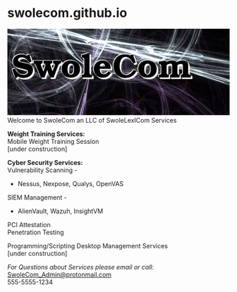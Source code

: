 # swolecom.github.io
<img src="swolecom_logo_min.png" alt="SwoleCom Logo"/><br>
Welcome to SwoleCom an LLC of SwoleLexICom Services

<b>Weight Training Services:</b><br>
Mobile Weight Training Session<br>
[under construction]

<b>Cyber Security Services:</b><br>
Vulnerability Scanning -
<ul>
<li>Nessus, Nexpose, Qualys, OpenVAS</li></ul>
SIEM Management -
<ul>
<li>AlienVault, Wazuh, InsightVM</li></ul>

PCI Attestation<br>
Penetration Testing<br>

Programming/Scripting Desktop Management Services <br>
[under construction]

<i>For Questions about Services please email or call:</i><br>
<a href="mailto: SwoleCom_Admin@protonmail.com">SwoleCom_Admin@protonmail.com</a> <br>
555-5555-1234
